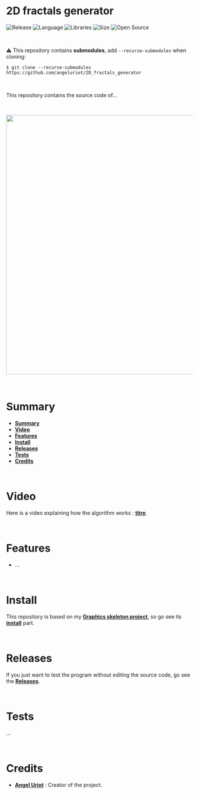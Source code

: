 # 2D fractals generator

![Release](https://img.shields.io/badge/Release-v4.0-blueviolet)
![Language](https://img.shields.io/badge/Language-C%2B%2B-0052cf)
![Libraries](https://img.shields.io/badge/Libraries-Dimension3D_OpenCL-00cf2c)
![Size](https://img.shields.io/badge/Size-204Mo-f12222)
![Open Source](https://badges.frapsoft.com/os/v2/open-source.svg?v=103)

<br/>

⚠️ This repository contains **submodules**, add `--recurse-submodules` when cloning:

```shell
$ git clone --recurse-submodules https://github.com/angeluriot/2D_fractals_generator
```

<br/>

This repository contains the source code of...

<br/>

<p align="center">
	<img src="" width="700">
</p>

<br/>

# Summary

* **[Summary](#summary)**
* **[Video](#video)**
* **[Features](#features)**
* **[Install](#install)**
* **[Releases](#releases)**
* **[Tests](#tests)**
* **[Credits](#credits)**

<br/>

# Video

Here is a video explaining how the algorithm works : [<u>**titre**</u>](url).

<br/>

# Features

* ...

<br/>

# Install

This repository is based on my [**Graphics skeleton project**](https://github.com/angeluriot/Graphics_skeleton), so go see its [**install**](https://github.com/angeluriot/Graphics_skeleton#install) part.

<br/>

# Releases

If you just want to test the program without editing the source code, go see the [**Releases**](https://github.com/angeluriot/2D_fractals_generator/releases).

<br/>

# Tests

...

<br/>

# Credits

* [**Angel Uriot**](https://github.com/angeluriot) : Creator of the project.
